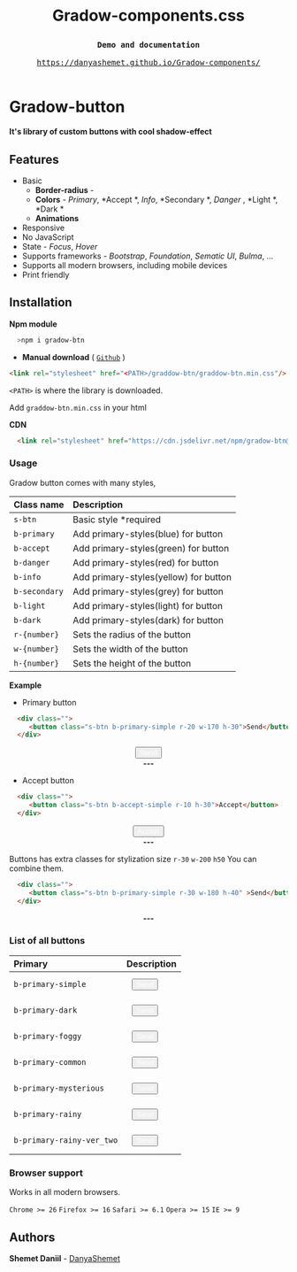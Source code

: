 
 <link rel="stylesheet" href="https://cdn.jsdelivr.net/npm/gradow-btn@1.0.7/gradow-btn.min.css"/>
<h1 align="center">

 <br> Gradow-components.css <br>
</h1>

<div class="highlight highlight-source-shell">
<pre>
<div align="center"><strong >Demo and documentation</strong></div>
<div align="center"><a align="center" href="https://danyashemet.github.io/Gradow-components/">https://danyashemet.github.io/Gradow-components/</a></div>
</pre>
</div>


# Gradow-button

**It's library of custom buttons with cool shadow-effect**

## Features
* Basic
  - **Border-radius**   - 
  - **Colors** - *Primary*, *Accept *, *Info*, *Secondary *, *Danger* , *Light  *, *Dark * 
  - **Animations** 
 * Responsive
 * No JavaScript
 * State - *Focus*, *Hover*
 * Supports frameworks - *Bootstrap*, *Foundation*, *Sematic UI*, *Bulma*, ...
 * Supports all modern browsers, including mobile devices
 * Print friendly

## Installation
  
**Npm module**

```sh
  >npm i gradow-btn 
```

- **Manual download** ( [`Github`](https://github.com/DanyaShemet/Gradow-components.git) )

```html
<link rel="stylesheet" href="<PATH>/graddow-btn/graddow-btn.min.css"/>
```
`<PATH>` is where the library is downloaded.

Add `graddow-btn.min.css` in your html

 **CDN** 
```html
  <link rel="stylesheet" href="https://cdn.jsdelivr.net/npm/gradow-btn@1.0.7/gradow-btn.min.css"/>
```

### Usage

Gradow button comes with many styles,

| Class name      | Description                             |
| :----------     | :-----------------------                |
| `s-btn`         | Basic style *required                   |
| `b-primary`     | Add primary-styles(blue) for button     |
| `b-accept`      | Add primary-styles(green) for button    |
| `b-danger`      | Add primary-styles(red) for button      |
| `b-info`        | Add primary-styles(yellow) for button   |
| `b-secondary`   | Add primary-styles(grey) for button     |
| `b-light`       | Add primary-styles(light) for button    |
| `b-dark`        | Add primary-styles(dark) for button     |
| `r-{number}`    | Sets the radius of the button           |
| `w-{number}`    | Sets the width of the button            |
| `h-{number}`    | Sets the height of the button           |


**Example**

  - Primary button

```html
  <div class="">
     <button class="s-btn b-primary-simple r-20 w-170 h-30">Send</button>
  </div>
```

<div align="center">
 <button class="s-btn b-primary-simple r-20 w-170 h-30" style="color: #fff">Send</button>
</div>


<div align="center"><strong >---</strong></div>

  - Accept button

```html
  <div class="">
     <button class="s-btn b-accept-simple r-10 h-30">Accept</button>
  </div>
```
<div align="center">
     <button class="s-btn b-accept-simple r-10 h-30" style="color: #fff">Accept</button>
  </div>

<div align="center"><strong >---</strong></div>

Buttons has extra classes for stylization size `r-30` `w-200` `h50`
You can combine them.

```html
  <div class="">
     <button class="s-btn b-primary-simple r-30 w-180 h-40" >Send</button>
  </div>
```
<div align="center"><strong >---</strong></div>


### List of all buttons

  
| Primary                   | Description                                                                                 |
| :----------               | :-------------------------------------------------------------------                        |
| `b-primary-simple`        | <button class="s-btn b-primary-simpler-10 w-170 h-40" style="color: #fff; margin: 10px;">Send</button>      |
| `b-primary-dark`          | <button class="s-btn b-primary-dark r-10 w-170 h-40" style="color: #fff; margin: 10px;">Send</button>      |
| `b-primary-foggy`         | <button class="s-btn b-primary-foggy r-10 w-170 h-40" style="color: #fff; margin: 10px;">Send</button>      |
| `b-primary-common`        | <button class="s-btn b-primary-common r-10 w-170 h-40" style="color: #fff; margin: 10px;">Send</button>     |
| `b-primary-mysterious`    | <button class="s-btn b-primary-mysteriousr-10 w-170 h-40" style="color: #fff; margin: 10px;">Send</button>  |
| `b-primary-rainy`         | <button class="s-btn b-primary-rainy r-10 w-170 h-40" style="color: #fff; margin: 10px;">Send</button>      |
| `b-primary-rainy-ver_two` | <button class="s-btn b-primary-rainy-ver_two r-10 w-170 h-40" style="color: #fff; margin: 10px;">Send</button>|


### Browser support

Works in all modern browsers.

`Chrome >= 26` `Firefox >= 16` `Safari >= 6.1` `Opera >= 15` `IE >= 9`

## Authors

**Shemet Daniil** - [DanyaShemet](https://github.com/DanyaShemet)


    

